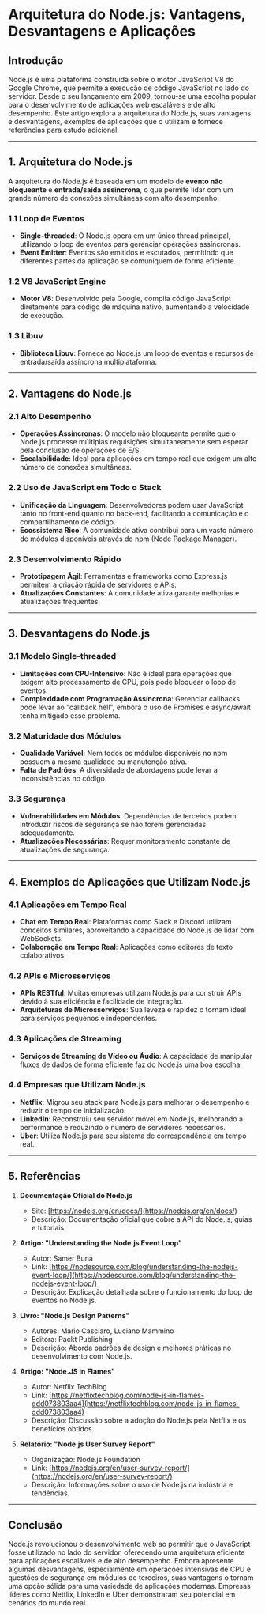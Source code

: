 # Arquitetura do Node.js: Vantagens, Desvantagens e Aplicações

## Introdução

Node.js é uma plataforma construída sobre o motor JavaScript V8 do Google Chrome, que permite a execução de código JavaScript no lado do servidor. Desde o seu lançamento em 2009, tornou-se uma escolha popular para o desenvolvimento de aplicações web escaláveis e de alto desempenho. Este artigo explora a arquitetura do Node.js, suas vantagens e desvantagens, exemplos de aplicações que o utilizam e fornece referências para estudo adicional.

---

## 1. Arquitetura do Node.js

A arquitetura do Node.js é baseada em um modelo de **evento não bloqueante** e **entrada/saída assíncrona**, o que permite lidar com um grande número de conexões simultâneas com alto desempenho.

### 1.1 Loop de Eventos

- **Single-threaded**: O Node.js opera em um único thread principal, utilizando o loop de eventos para gerenciar operações assíncronas.
- **Event Emitter**: Eventos são emitidos e escutados, permitindo que diferentes partes da aplicação se comuniquem de forma eficiente.

### 1.2 V8 JavaScript Engine

- **Motor V8**: Desenvolvido pela Google, compila código JavaScript diretamente para código de máquina nativo, aumentando a velocidade de execução.

### 1.3 Libuv

- **Biblioteca Libuv**: Fornece ao Node.js um loop de eventos e recursos de entrada/saída assíncrona multiplataforma.

---

## 2. Vantagens do Node.js

### 2.1 Alto Desempenho

- **Operações Assíncronas**: O modelo não bloqueante permite que o Node.js processe múltiplas requisições simultaneamente sem esperar pela conclusão de operações de E/S.
- **Escalabilidade**: Ideal para aplicações em tempo real que exigem um alto número de conexões simultâneas.

### 2.2 Uso de JavaScript em Todo o Stack

- **Unificação da Linguagem**: Desenvolvedores podem usar JavaScript tanto no front-end quanto no back-end, facilitando a comunicação e o compartilhamento de código.
- **Ecossistema Rico**: A comunidade ativa contribui para um vasto número de módulos disponíveis através do npm (Node Package Manager).

### 2.3 Desenvolvimento Rápido

- **Prototipagem Ágil**: Ferramentas e frameworks como Express.js permitem a criação rápida de servidores e APIs.
- **Atualizações Constantes**: A comunidade ativa garante melhorias e atualizações frequentes.

---

## 3. Desvantagens do Node.js

### 3.1 Modelo Single-threaded

- **Limitações com CPU-Intensivo**: Não é ideal para operações que exigem alto processamento de CPU, pois pode bloquear o loop de eventos.
- **Complexidade com Programação Assíncrona**: Gerenciar callbacks pode levar ao "callback hell", embora o uso de Promises e async/await tenha mitigado esse problema.

### 3.2 Maturidade dos Módulos

- **Qualidade Variável**: Nem todos os módulos disponíveis no npm possuem a mesma qualidade ou manutenção ativa.
- **Falta de Padrões**: A diversidade de abordagens pode levar a inconsistências no código.

### 3.3 Segurança

- **Vulnerabilidades em Módulos**: Dependências de terceiros podem introduzir riscos de segurança se não forem gerenciadas adequadamente.
- **Atualizações Necessárias**: Requer monitoramento constante de atualizações de segurança.

---

## 4. Exemplos de Aplicações que Utilizam Node.js

### 4.1 Aplicações em Tempo Real

- **Chat em Tempo Real**: Plataformas como Slack e Discord utilizam conceitos similares, aproveitando a capacidade do Node.js de lidar com WebSockets.
- **Colaboração em Tempo Real**: Aplicações como editores de texto colaborativos.

### 4.2 APIs e Microsserviços

- **APIs RESTful**: Muitas empresas utilizam Node.js para construir APIs devido à sua eficiência e facilidade de integração.
- **Arquiteturas de Microsserviços**: Sua leveza e rapidez o tornam ideal para serviços pequenos e independentes.

### 4.3 Aplicações de Streaming

- **Serviços de Streaming de Vídeo ou Áudio**: A capacidade de manipular fluxos de dados de forma eficiente faz do Node.js uma boa escolha.

### 4.4 Empresas que Utilizam Node.js

- **Netflix**: Migrou seu stack para Node.js para melhorar o desempenho e reduzir o tempo de inicialização.
- **LinkedIn**: Reconstruiu seu servidor móvel em Node.js, melhorando a performance e reduzindo o número de servidores necessários.
- **Uber**: Utiliza Node.js para seu sistema de correspondência em tempo real.

---

## 5. Referências

1. **Documentação Oficial do Node.js**
   - Site: [https://nodejs.org/en/docs/](https://nodejs.org/en/docs/)
   - Descrição: Documentação oficial que cobre a API do Node.js, guias e tutoriais.

2. **Artigo: "Understanding the Node.js Event Loop"**
   - Autor: Samer Buna
   - Link: [https://nodesource.com/blog/understanding-the-nodejs-event-loop/](https://nodesource.com/blog/understanding-the-nodejs-event-loop/)
   - Descrição: Explicação detalhada sobre o funcionamento do loop de eventos no Node.js.

3. **Livro: "Node.js Design Patterns"**
   - Autores: Mario Casciaro, Luciano Mammino
   - Editora: Packt Publishing
   - Descrição: Aborda padrões de design e melhores práticas no desenvolvimento com Node.js.

4. **Artigo: "Node.JS in Flames"**
   - Autor: Netflix TechBlog
   - Link: [https://netflixtechblog.com/node-js-in-flames-ddd073803aa4](https://netflixtechblog.com/node-js-in-flames-ddd073803aa4)
   - Descrição: Discussão sobre a adoção do Node.js pela Netflix e os benefícios obtidos.

5. **Relatório: "Node.js User Survey Report"**
   - Organização: Node.js Foundation
   - Link: [https://nodejs.org/en/user-survey-report/](https://nodejs.org/en/user-survey-report/)
   - Descrição: Informações sobre o uso de Node.js na indústria e tendências.

---

## Conclusão

Node.js revolucionou o desenvolvimento web ao permitir que o JavaScript fosse utilizado no lado do servidor, oferecendo uma arquitetura eficiente para aplicações escaláveis e de alto desempenho. Embora apresente algumas desvantagens, especialmente em operações intensivas de CPU e questões de segurança em módulos de terceiros, suas vantagens o tornam uma opção sólida para uma variedade de aplicações modernas. Empresas líderes como Netflix, LinkedIn e Uber demonstraram seu potencial em cenários do mundo real.
